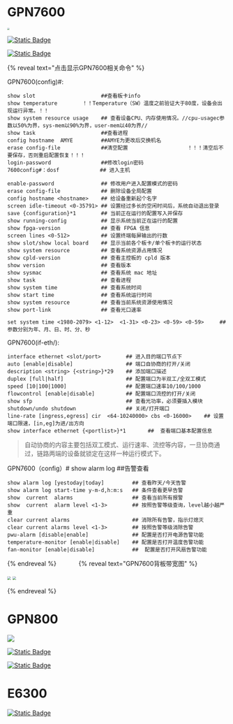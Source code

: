 # GPN7600

<img src="https://gitbook-pic-1301999062.cos.ap-beijing.myqcloud.com/FV1vJLtODzqbcGr.png" style="zoom: 33%;" />  

[![Static Badge](https://img.shields.io/badge/GPN7600%E8%AE%BE%E5%A4%87%E5%BC%80%E9%80%9A%E6%8C%87%E5%AF%BC%E4%B9%A6-V1.1%E4%B8%8B%E8%BD%BD-blue)](https://version-1301999062.cos.ap-beijing.myqcloud.com/GW%20GPN7600%E8%AE%BE%E5%A4%87%E5%BC%80%E9%80%9A%E6%8C%87%E5%AF%BC%E4%B9%A6%EF%BC%88V1.1%EF%BC%89.pdf)

[![Static Badge](https://img.shields.io/badge/OTN%E5%85%B8%E5%9E%8B%E4%B8%9A%E5%8A%A1%E5%BC%80%E9%80%9A-%E7%82%B9%E5%87%BB%E4%B8%8B%E8%BD%BD-blue)](https://version-1301999062.cos.ap-beijing.myqcloud.com/OTN%E5%85%B8%E5%9E%8B%E4%B8%9A%E5%8A%A1%E5%BC%80%E9%80%9A.pptx)

{% reveal text="点击显示GPN7600相关命令" %}

GPN7600(config)#:

```
show slot                     ##查看板卡info 
show temperature        ！！Temperature（SW）温度之前验证大于80度，设备会出现运行异常。！！ 
show system resource usage    ## 查看设备CPU、内存使用情况。//cpu-usagec参数以50%为界，sys-mem以90%为界，user-mem以40为界// 
show task                     ##查看进程 
config hostname  AMYE         ##AMYE为更改后交换机名 
erase config-file             ##清空配置                   ！！！清空后不要保存，否则重启配置恢复！！！
login-password                ##修改login密码 
7600config#：dosf             ## 进入主机
```

```
enable-password               ## 修改用户进入配置模式的密码 
erase config-file             ## 删除设备全局配置 
config hostname <hostname>    ## 给设备重新起个名字 
screen idle-timeout <0-35791> ## 设置经过多长的空闲时间后，系统自动退出登录 
save {configuration}*1        ## 当前正在运行的配置写入并保存 
show running-config           ## 显示系统当前正在运行的配置 
show fpga-version             ## 查看 FPGA 信息 
screen lines <0-512>          ## 设置终端每屏输出的行数 
show slot/show local board    ## 显示当前各个板卡/单个板卡的运行状态 
show system resource          ## 查看系统资源占用情况 
show cpld-version             ## 查看主控板的 cpld 版本 
show version                  ## 查看版本 
show sysmac                   ## 查看系统 mac 地址     
show task                     ## 查看进程 
show system time              ## 查看系统时间
show start time               ## 查看系统运行时间 
show system resource          ## 查看当前系统资源使用情况
show port-link                ## 查看光口速率
```

```
set system time <1980-2079> <1-12>  <1-31> <0-23> <0-59> <0-59>     ## 参数分别为年、月、日、时、分、秒
```

GPN7600(if-eth<slot>/<port>):

```
interface ethernet <slot/port>        ## 进入目的端口节点下
auto [enable|disable]                 ## 端口自协商的打开/关闭
description <string> {<string>}*29    ## 添加端口描述 
duplex [full|half]                    ## 配置端口为半双工/全双工模式
speed [10|100|1000]                   ## 配置端口速率10/100/1000
flowcontrol [enable|disable]          ## 配置端口流控的打开/关闭
show sfp                              ## 查看光功率，必须要插入模块
shutdown/undo shutdown                ## 关闭/打开端口
line-rate [ingress,egress] cir  <64-10240000> cbs <0-16000>    ## 设置端口限速，[in,eg]为进/出方向
show interface ethernet {<portlist>}*1       ##  查看端口基本配置信息
```

> 自动协商的内容主要包括双工模式、运行速率、流控等内容，一旦协商通过，链路两端的设备就锁定在这样一种运行模式下。

GPN7600（config）# show alarm log         ##告警查看

```
show alarm log [yestoday|today]         ## 查看昨天/今天告警
show alarm log start-time y-m-d,h:m:s   ## 条件查看更早告警
show  current  alarms                   ## 查看当前所有报警 
show  current  alarm level <1-3>        ## 按照告警等级查询，level越小越严重 
clear current alarms                    ## 消除所有告警，指示灯熄灭 
clear current alarms level <1-3>        ## 按照告警等级消除告警
pwu-alarm [disable|enable]              ## 配置是否打开电源告警功能  
temperature-monitor [enable|disable]    ## 配置是否打开温度告警功能  
fan-monitor [enable|disable]            ##  配置是否打开风扇告警功能
```

{% endreveal %}   &nbsp;&nbsp;&nbsp;&nbsp;&nbsp;&nbsp;&nbsp;&nbsp;&nbsp;&nbsp;&nbsp;&nbsp;{% reveal text="GPN7600背板带宽图" %}

<img src="https://version-1301999062.cos.ap-beijing.myqcloud.com/image.png" style="zoom:50%;" /> 

<img src="https://version-1301999062.cos.ap-beijing.myqcloud.com/0.png" style="zoom:49%;" /> 

{% endreveal %}

# GPN800

<img src="https://gitbook-pic-1301999062.cos.ap-beijing.myqcloud.com/%E5%B0%8F800.png"/> 

[![Static Badge](https://img.shields.io/badge/%E4%BD%8E%E6%88%90%E6%9C%ACGPN800%E9%85%8D%E7%BD%AE%E6%8C%87%E5%AF%BC%E4%B9%A6-V1.0下载-blue)](https://version-1301999062.cos.ap-beijing.myqcloud.com/%E4%BD%8E%E6%88%90%E6%9C%ACGPN800%E9%85%8D%E7%BD%AE%E6%8C%87%E5%AF%BC%E4%B9%A6.docx)

[![Static Badge](https://img.shields.io/badge/GPN800%E6%80%BB%E7%BB%93-%E7%82%B9%E5%87%BB%E4%B8%8B%E8%BD%BD-blue)](https://version-1301999062.cos.ap-beijing.myqcloud.com/%E5%B0%8F800%E6%80%BB%E7%BB%93.docx)

# E6300

[![Static Badge](https://img.shields.io/badge/E6300%E5%B8%B8%E7%94%A8%E7%BB%B4%E6%8A%A4%E5%91%BD%E4%BB%A4-V1.0下载-blue)](https://version-1301999062.cos.ap-beijing.myqcloud.com/E6300%E5%B8%B8%E7%94%A8%E7%BB%B4%E6%8A%A4%E5%91%BD%E4%BB%A4.doc)

